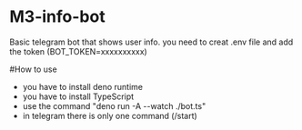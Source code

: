 # M3-info-bot
Basic telegram bot that shows user info.
you need to creat .env file and add the token (BOT_TOKEN=xxxxxxxxxx)

#How to use
  - you have to install deno runtime 
  - you have to install TypeScript
  - use the command "deno run -A --watch ./bot.ts"
  - in telegram there is only one command (/start) 
